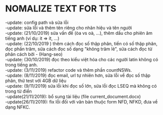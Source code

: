 # NOMALIZE TEXT FOR TTS
-update: config path và sửa lỗi<br>
-update: sửa lỗi và thêm tên riêng cho nhãn hiệu và tên người<br>
-update: (21/10/2019) sửa vấn đề (òa vs oà, ...), thêm dấu cho phiên âm tiếng anh (ví dụ: it => ít, ...)<br>
-update: (22/10/2019 ) thêm cách đọc số thập phân, tiền có số thập phân, đọc phần trăm, sửa cách đọc số dạng "không trăm lẻ", sửa cách đọc từ phân cách bởi - (Hang-seo)<br>
-update: (30/10/2019) đọc theo kiểu việt hóa cho các người latin không có trong tiếng anh.<br>
-update: (3/11/2019) refactor code và thêm phần countNSWs.<br>
-update: (8/11/2019) đọc email, url tự nhiên hơn, sửa lỗi về đọc số thập phân, thử test với 4GB dữ liệu<br>
-update: (9/11/2019) sửa lỗi khi đọc số lớn, sửa lỗi đọc LSEQ mà không có trong từ điển<br>
-update(21/11/2019): bổ sung tài liệu (file current_document.docx)<br>
-update(26/11/2019): fix lỗi đối với văn bản thuộc form NFD, NFKD, đưa về dạng NFKC.<br>